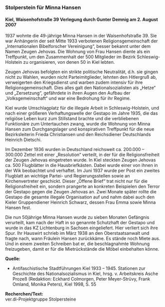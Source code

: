 ### Stolperstein für Minna Hansen
#### Kiel, Waisenhofstraße 39 Verlegung durch Gunter Demnig am 2. August 2007

1937 wohnte die 49-jährige Minna Hansen in der Waisenhofstraße 39. Sie war Anhängerin der seit Mitte 1933 verbotenen Religionsgemeinschaft der „Internationalen Bibelforscher Vereinigung“, besser bekannt unter dem Namen Zeugen Jehovas. Die Wohnung von Frau Hansen diente als ein Treffpunkt, um den Zusammenhalt der 500 Mitglieder im Bezirk Schleswig-Holstein zu organisieren, von denen 50 in Kiel lebten.

Zeugen Jehovas befolgten ein strikte politische Neutralität, d.h. sie gingen nicht zu Wahlen, wurden nicht Parteimitglieder, lehnten den Hitlergruß ab, verweigerten den Kriegsdienst und warben zudem intensiv für ihre Religionsgemeinschaft. Dies alles galt den Nationalsozialisten als „Hetze“ und „Zersetzung“, gefährdete in ihren Augen den Aufbau der „Volksgemeinschaft“ und war eine Bedrohung für ihr Regime.

Kiel wurde Umschlagplatz für die illegale Arbeit in Schleswig-Holstein, und nach einer größeren Verhaftungswelle der Gestapo im Jahre 1935, die das religiöse Leben kurz zum Stillstand brachte und die verbliebenen Funktionäre zum Untertauchen zwang, wurde die Wohnung von Minna Hansen zum Durchgangslager und konspirativen Treffpunkt für die neue Bezirksleiterin Frieda Christiansen und den Reichsdiener Deutschlands Heinrich Dietschi.

Im Dezember 1936 wurden in Deutschland reichsweit ca. 200.000 – 300.000 Zettel mit einer „Resolution“ verteilt, in der für die Religionsfreiheit der Zeugen Jehovas eingetreten wurde. In Kiel steckten Zeugen Jehovas ca. 500 Flugblätter in die Hausbriefkästen. Dabei wurde einer von ihnen in der Wik beobachtet und verhaftet. Im Juni 1937 wurde per Post ein zweites Flugblatt an wichtige Partei- und Regierungsstellen sowie an Kirchenvertreter geschickt. Dieser „Offene Brief“ trat nicht nur für die Religionsfreiheit ein, sondern prangerte an konkreten Beispielen den Terror der Gestapo gegen die Zeugen Jehovas an. Zwei Monate später rollte die Gestapo die gesamte illegale Organisation auf und nahm dabei auch den Kieler Gruppendiener Heinrich Schwarz, dessen Frau Emma sowie Minna Hansen fest.

Die nun 50jährige Minna Hansen wurde zu sieben Monaten Gefängnis verurteilt, kam nach der Haft in so genannte Schutzhaft der Gestapo und wurde in das KZ Lichtenburg in Sachsen eingeliefert. Hier verliert sich ihre Spur. Ihr Hauswirt schrieb im März 1938 an den Oberstaatsanwalt und fragte nach, wann Fräulein Hansen zurückkäme. Es stände noch Miete aus. Und in einem zweiten Schreiben bat er, die beschlagnahmte Wohnung freizugeben, damit er für die Mietrückstände die Möbel einbehalten könne.

**Quelle:**
- Antifaschistische Stadtführungen Kiel 1933 – 1945. Stationen zur Geschichte des Nationalsozialismus in Kiel, hrsg. v. Arbeitskreis Asche Prozeß (Redaktion: Eckhard Colmorgen, Peter Meyer-Strüvy, Frank Omland, Monika Peters), Kiel 1998, S. 55

**Recherchen/Text:**  
ver.di-Projektgruppe Stolpersteine
